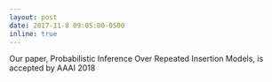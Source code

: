 ```yaml
---
layout: post
date: 2017-11-8 09:05:00-0500
inline: true
---
```


Our paper, Probabilistic Inference Over Repeated Insertion Models, is accepted by AAAI 2018

